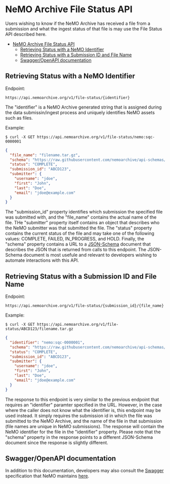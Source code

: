 # NeMO Archive File Status API

Users wishing to know if the NeMO Archive has received a file from a submission and what the ingest status of that file is may use the File Status API described here.

- [NeMO Archive File Status API](#nemo-archive-file-status-api)
  - [Retrieving Status with a NeMO Identifier](#retrieving-status-with-a-nemo-identifier)
  - [Retrieving Status with a Submission ID and File Name](#retrieving-status-with-a-submission-id-and-file-name)
  - [Swagger/OpenAPI documentation](#swaggeropenapi-documentation)

## Retrieving Status with a NeMO Identifier

Endpoint:

`https://api.nemoarchive.org/v1/file-status/{identifier}`

The "identifier" is a NeMO Archive generated string that is assigned during the data submissin/ingest process
and uniquely identifies NeMO assets such as files.

Example:

`$ curl -X GET https://api.nemoarchive.org/v1/file-status/nemo:sqc-0000001`

```json
{
  "file_name": "filename.tar.gz",
  "schema": "https://raw.githubusercontent.com/nemoarchive/api-schemas/main/file-status-api/identifier_response.json",
  "status": "COMPLETE",
  "submission_id": "ABCD123",
  "submitter": {
    "username": "jdoe",
    "first": "John",
    "last": "Doe",
    "email": "jdoe@example.com"
  }
}
```

The "submission_id" property identifies which submission the specified file was submitted with, and the "file_name" contains the actual name of the file. THe "submitter" property itself contains an object that describes who the NeMO submitter was that submitted the file. The "status" property contains the current status of the file and may take one of the following values:  COMPLETE, FAILED, IN_PROGRESS, and HOLD. Finally, the "schema" property contains a URL to a [JSON-Schema](https://json-schema.org) document that describes the JSON that is returned from calls to this endpoint. The JSON-Schema document is most usefule and relevant to developers wishing to automate interactions with this API.

## Retrieving Status with a Submission ID and File Name

Endpoint:

`https://api.nemoarchive.org/v1/file-status/{submission_id}/{file_name}`

Example:

`$ curl -X GET https://api.nemoarchive.org/v1/file-status/ABCD123/filename.tar.gz`

```json
{
  "identifier": "nemo:sqc-0000001",
  "schema": "https://raw.githubusercontent.com/nemoarchive/api-schemas/main/file-status-api/sub_id_filename_response.json",
  "status": "COMPLETE",
  "submission_id": "ABCD123",
  "submitter": {
    "username": "jdoe",
    "first": "John",
    "last": "Doe",
    "email": "jdoe@example.com"
  }
}
```

The response to this endpoint is very similar to the previous endpoint that requires an "identifier" paramter specified in the URL. However, in the case where the caller does not know what the identifier is, this endpoint may be used instead. It simply requires the submission id in which the file was submitted to the NeMO Archive, and the name of the file in that submission (file names are unique in NeMO submissions). The response will contain the NeMO identifier for the file in the "identifier" property. Please note that the "schema" property in the response points to a different JSON-Schema document since the response is slightly different.

## Swagger/OpenAPI documentation

In addition to this documentation, developers may also consult the [Swagger](https://swagger.io) specification that NeMO maintains [here](https://app.swaggerhub.com/apis/UMIGS/NeMO_file_status/1.0).
